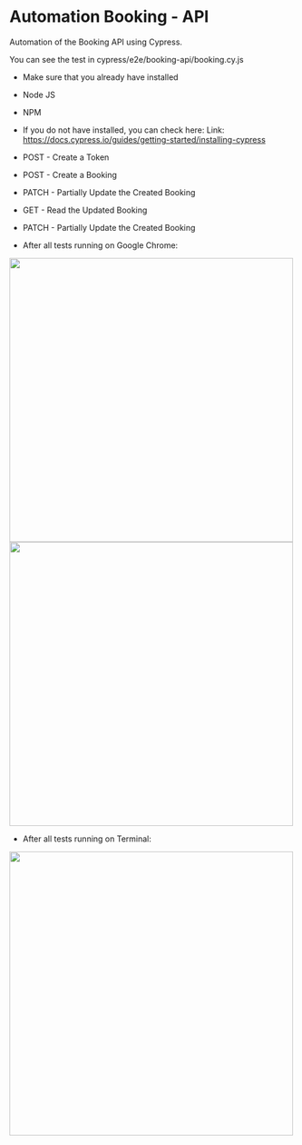 # Automation Booking - API
Automation of the Booking API using Cypress.

You can see the test in cypress/e2e/booking-api/booking.cy.js

- Make sure that you already have installed
- Node JS
- NPM

- If you do not have installed, you can check here:
Link: https://docs.cypress.io/guides/getting-started/installing-cypress

- POST - Create a Token
- POST - Create a Booking
- PATCH  - Partially Update the Created Booking
- GET  - Read the Updated Booking
- PATCH  - Partially Update the Created Booking

- After all tests running on Google Chrome:
<img src="https://github.com/alessandrocode09/test-korber/automation-test-part3/blob/main/images/photo01.png" width="500"/>
<img src="https://github.com/alessandrocode09/test-korber/automation-test-part3/blob/main/images/photo02.png" width="500"/>

- After all tests running on Terminal:
<img src="https://github.com/alessandrocode09/test-korber/automation-test-part3/blob/main/images/photo03.png" width="500"/>
